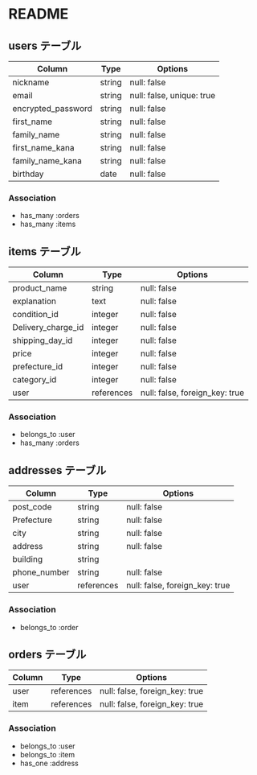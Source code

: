 # README

## users テーブル

| Column             | Type    | Options                   |
| ------------------ | ------- | ------------------------- |
| nickname           | string  | null: false               |
| email              | string  | null: false, unique: true |
| encrypted_password | string  | null: false               |
| first_name         | string  | null: false               |
| family_name        | string  | null: false               |
| first_name_kana    | string  | null: false               |
| family_name_kana   | string  | null: false               |
| birthday           | date    | null: false               |


### Association

- has_many :orders
- has_many :items


## items テーブル

| Column             | Type       | Options                        |
| ------------------ | ---------- | ------------------------------ |
| product_name       | string     | null: false                    |
| explanation        | text       | null: false                    |
| condition_id       | integer    | null: false                    |
| Delivery_charge_id | integer    | null: false                    |
| shipping_day_id    | integer    | null: false                    |
| price              | integer    | null: false                    |
| prefecture_id      | integer    | null: false                    |
| category_id        | integer    | null: false                    |
| user               | references | null: false, foreign_key: true |

### Association
- belongs_to :user
- has_many :orders


## addresses テーブル

| Column       | Type       | Options                        |
| ------------ | ---------- | ------------------------------ |
| post_code    | string     | null: false                    |
| Prefecture   | string     | null: false                    |
| city         | string     | null: false                    |
| address      | string     | null: false                    |
| building     | string     |                                |
| phone_number | string     | null: false                    |
| user         | references | null: false, foreign_key: true |

### Association
- belongs_to :order


## orders テーブル

| Column      | Type       | Options                            |
| ----------- | ---------- | ---------------------------------- |
| user        | references | null: false, foreign_key: true     |
| item        | references | null: false, foreign_key: true     |

### Association

- belongs_to :user
- belongs_to :item
- has_one :address

